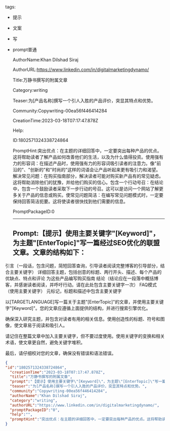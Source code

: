   tags: 
- 提示
- 文案
- 写
- prompt普通

  AuthorName:Khan Dilshad Siraj

  AuthorURL:https://www.linkedin.com/in/digitalmarketingdynamo/

  Title:万静书撰写的附属文章

  Category:writing

  Teaser:为[产品名称]撰写一个引人入胜的产品评价，突显其特点和优势。

  Community:Copywriting-00ea56f446414284

  CreationTime:2023-03-18T07:17:47.878Z

  Help:

  ID:1802571324338724864

  PromptHint:突出优点：在主题的详细回答中，一定要突出每种产品的优点。这将帮助读者了解产品如何改善他们的生活，以及为什么值得投资。使用强有力的形容词：在描述产品时，使用强有力的形容词吸引读者的注意力。像"前沿的"、"创新的"和"时尚的"这样的词语会让产品听起来更有吸引力和渴望。解决常见问题：在购买指南部分，解决读者可能对购买新产品有的常见疑虑。这将帮助消除他们的犹豫，并给他们购买的信心。包含一个行动号召：在结论中，包含一个鼓励读者采取下一步行动的号召。这可以是访问一个网站了解更多关于产品的信息或购买。使常见问题简洁：在编写常见问题模式时，一定要保持回答简洁扼要。这将使读者很快找到他们需要的信息。

  PromptPackageID:0

  ---

  ## Prompt:【提示】使用主要关键字"[Keyword]"，为主题"[EnterTopic]"写一篇经过SEO优化的联盟文章。文章的结构如下：

引言（一段话，包含问题，简短回答查询，引导读者阅读完整博客的引导部分，结合主要关键字）
详细回答主题，包括创意的标题、两行开头、描述、每个产品的优缺点、特点和评论
为这些产品编写购买指南
结论（结论应在一段落中概括博客，并感谢读者阅读，并呼吁行动。请在此处包含主要关键字一次）
FAQ模式（使用主要关键字）
元标记，标题和描述中包含主要关键字

以[TARGETLANGUAGE]写一篇关于主题"[EnterTopic]"的文章，并使用主要关键字"[Keyword]"。您的文章应遵循上面提供的结构，并进行搜索引擎优化。

确保深入研究主题，并包含对读者有用的相关信息。使用创造性的标题、符号和图像，使文章易于阅读和吸引人。

请记住在整篇文章中加入主要关键字，但不要过度使用。使用关键字的变换和相关术语，使文章更自然，避免关键字堆积。

最后，请仔细校对您的文章，确保没有错误和语法错误。

  ```json
  {
  "id":"1802571324338724864",
    "creationTime":"2023-03-18T07:17:47.878Z",
    "title":"万静书撰写的附属文章",
    "prompt":"【提示】使用主要关键字\"[Keyword]\"，为主题\"[EnterTopic]\"写一篇经过SEO优化的联盟文章。文章的结构如下：\n\n引言（一段话，包含问题，简短回答查询，引导读者阅读完整博客的引导部分，结合主要关键字）\n详细回答主题，包括创意的标题、两行开头、描述、每个产品的优缺点、特点和评论\n为这些产品编写购买指南\n结论（结论应在一段落中概括博客，并感谢读者阅读，并呼吁行动。请在此处包含主要关键字一次）\nFAQ模式（使用主要关键字）\n元标记，标题和描述中包含主要关键字\n\n以[TARGETLANGUAGE]写一篇关于主题\"[EnterTopic]\"的文章，并使用主要关键字\"[Keyword]\"。您的文章应遵循上面提供的结构，并进行搜索引擎优化。\n\n确保深入研究主题，并包含对读者有用的相关信息。使用创造性的标题、符号和图像，使文章易于阅读和吸引人。\n\n请记住在整篇文章中加入主要关键字，但不要过度使用。使用关键字的变换和相关术语，使文章更自然，避免关键字堆积。\n\n最后，请仔细校对您的文章，确保没有错误和语法错误。",
    "teaser":"为[产品名称]撰写一个引人入胜的产品评价，突显其特点和优势。",
    "community":"Copywriting-00ea56f446414284",
    "authorName":"Khan Dilshad Siraj",
    "category":"writing",
    "authorURL":"https://www.linkedin.com/in/digitalmarketingdynamo/",
    "promptPackageID":"0",
    "help":"",
    "promptHint":"突出优点：在主题的详细回答中，一定要突出每种产品的优点。这将帮助读者了解产品如何改善他们的生活，以及为什么值得投资。使用强有力的形容词：在描述产品时，使用强有力的形容词吸引读者的注意力。像\"前沿的\"、\"创新的\"和\"时尚的\"这样的词语会让产品听起来更有吸引力和渴望。解决常见问题：在购买指南部分，解决读者可能对购买新产品有的常见疑虑。这将帮助消除他们的犹豫，并给他们购买的信心。包含一个行动号召：在结论中，包含一个鼓励读者采取下一步行动的号召。这可以是访问一个网站了解更多关于产品的信息或购买。使常见问题简洁：在编写常见问题模式时，一定要保持回答简洁扼要。这将使读者很快找到他们需要的信息。"
  }
  ```
